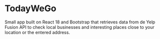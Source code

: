 # TodayWeGo

Small app built on React 18 and Bootstrap that retrieves data from de Yelp Fusion API to check local businesses and interesting places close to your location or the entered address.
